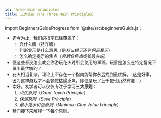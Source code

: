 ```yaml
---
id: three-main-principles
title: 三大原则（The Three Main Principles）
---
```


import BeginnersGuideProgress from '@site/src/beginnersGuide.js';

<BeginnersGuideProgress id="three-main-principles" />

- 迄今为止，我们的指南已经覆盖了：
  - 弃什么牌（待弃牌）
  - 判断提示是什么意思（是*打出提示*还是*保留提示*）
  - 怎么确定提示的焦点（*弃牌位焦点*或者最左端）
- 但这些都没怎么教会你游玩花火时所会使用的*策略*。玩家是怎么在特定情况下做出最优解的？
- 花火相当复杂，理论上不存在一个指南能帮你永远找到最优解。（这是好事，因为这样游戏才不会顿觉枯燥乏味，即便是玩了上千把也仍然有趣！）
- 幸好，初学者可以仅仅专注于学习**三大原则**：
  1. *点优原则*（*Good Touch Principle*）
  1. *保留原则*（*Save Principle*）
  1. *最小提示价值原则*（*Minimum Clue Value Principle*）
- 我们接下来解释一下每个原则。
